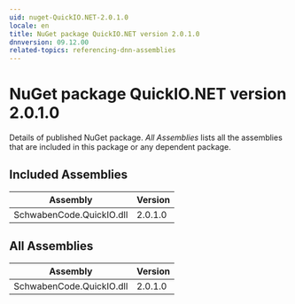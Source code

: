 ```yaml
---
uid: nuget-QuickIO.NET-2.0.1.0
locale: en
title: NuGet package QuickIO.NET version 2.0.1.0
dnnversion: 09.12.00
related-topics: referencing-dnn-assemblies
---
```


# NuGet package QuickIO.NET version 2.0.1.0
Details of published NuGet package.
*All Assemblies* lists all the assemblies that are included in this package or any dependent package.

## Included Assemblies

|Assembly|Version|
|---|---|
|SchwabenCode.QuickIO.dll|2.0.1.0|

## All Assemblies

|Assembly|Version|
|---|---|
|SchwabenCode.QuickIO.dll|2.0.1.0|

